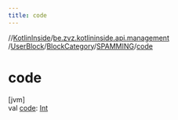 ```yaml
---
title: code
---
```

//[KotlinInside](../../../../../index.html)/[be.zvz.kotlininside.api.management](../../../index.html)
/[UserBlock](../../index.html)/[BlockCategory](../index.html)/[SPAMMING](index.html)/[code](code.html)

# code

[jvm]\
val [code](code.html): [Int](https://kotlinlang.org/api/latest/jvm/stdlib/kotlin/-int/index.html)




